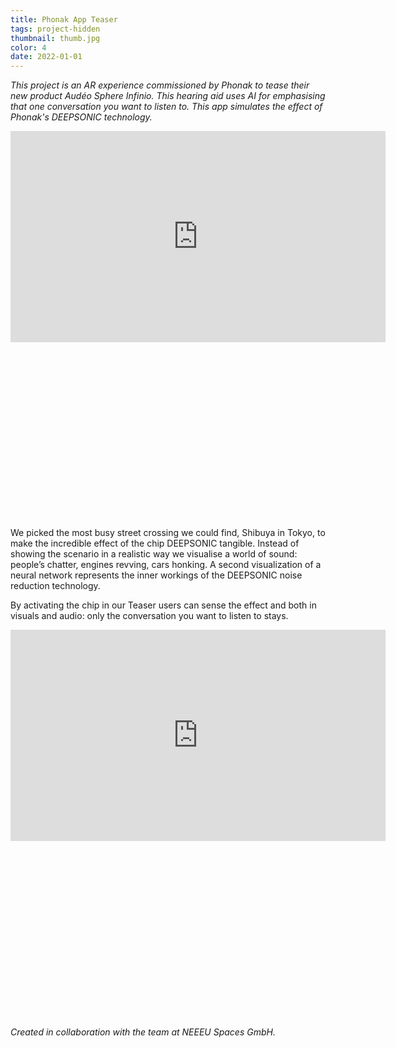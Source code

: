 ```yaml
---
title: Phonak App Teaser
tags: project-hidden
thumbnail: thumb.jpg
color: 4
date: 2022-01-01
---
```


*This project is an AR experience commissioned by Phonak to tease their new product Audéo Sphere Infinio. This hearing aid uses AI for emphasising that one conversation you want to listen to. This app simulates the effect of Phonak's DEEPSONIC technology.*

<span class="more"></span>

<div class="iframe-with-asp" style="padding-bottom: 56%;">
  <iframe src="http://player.vimeo.com/video/1017940615?byline=0&color=ff9933&autoplay=1&loop=1&controls=0&muted=1" width="600" height="338" frameborder="0" webkitallowfullscreen="" mozallowfullscreen="" allowfullscreen=""></iframe>
</div>

We picked the most busy street crossing we could find, Shibuya in Tokyo, to make the incredible effect of the chip DEEPSONIC tangible. Instead of showing the scenario in a realistic way we visualise a world of sound: people’s chatter, engines revving, cars honking. A second visualization of a neural network represents the inner workings of the DEEPSONIC noise reduction technology. 

By activating the chip in our Teaser users can sense the effect and both in visuals and audio: only the conversation you want to listen to stays.

<div class="iframe-with-asp" style="padding-bottom: 56%;">
  <iframe src="http://player.vimeo.com/video/1017925410?byline=0&color=ff9933" width="600" height="338" frameborder="0" webkitallowfullscreen="" mozallowfullscreen="" allowfullscreen=""></iframe>
</div>

*Created in collaboration with the team at NEEEU Spaces GmbH.*